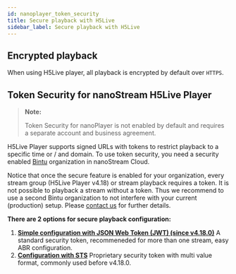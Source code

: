 ```yaml
---
id: nanoplayer_token_security
title: Secure playback with H5Live
sidebar_label: Secure playback with H5Live
---
```


## Encrypted playback

When using H5Live player, all playback is encrypted by default over `HTTPS`.

## Token Security for nanoStream H5Live Player

> **Note:**
>
> Token Security for nanoPlayer is not enabled by default and requires a separate account and business agreement.

H5Live Player supports signed URLs with tokens to restrict playback to a specific time or / and domain. To use token security, you need a security enabled [Bintu](../cloud/bintu_api.md) organization in nanoStream Cloud.

Notice that once the secure feature is enabled for your organization, every stream group (H5Live Player v4.18) or stream playback requires a token. It is not possible to playback a stream without a token.
Thus we recommend to use a second Bintu organization to not interfere with your current (production) setup.
Please [contact us](https://www.nanocosmos.de/support) for further details.

**There are 2 options for secure playback configuration:**

 1. [**Simple configuration with JSON Web Token (JWT) (since v4.18.0)**](https://docs.nanocosmos.de/docs/nanoplayer/nanoplayer_feature_security_jwt)
    A standard security token, recommeneded for more than one stream, easy ABR configuration.
 2. [**Configuration with STS**](https://docs.nanocosmos.de/docs/nanoplayer/nanoplayer_feature_security_sts)
    Proprietary security token with multi value format, commonly used before v4.18.0.